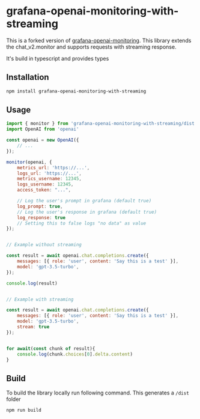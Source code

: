 # grafana-openai-monitoring-with-streaming

This is a forked version of [grafana-openai-monitoring](https://www.npmjs.com/package/grafana-openai-monitoring). This library extends the chat_v2.monitor and supports requests with streaming response.

It's build in typescript and provides types

## Installation

```bash
npm install grafana-openai-monitoring-with-streaming
```

## Usage

```js
import { monitor } from 'grafana-openai-monitoring-with-streaming/dist'
import OpenAI from 'openai'

const openai = new OpenAI({
    // ...
});

monitor(openai, {
    metrics_url: 'https://...',
    logs_url: 'https://...',
    metrics_username: 12345,
    logs_username: 12345,
    access_token: "...",

    // Log the user's prompt in grafana (default true)
    log_prompt: true,
    // Log the user's response in grafana (default true)
    log_response: true
    // Setting this to false logs "no data" as value 
});


// Example without streaming

const result = await openai.chat.completions.create({
    messages: [{ role: 'user', content: 'Say this is a test' }],
    model: 'gpt-3.5-turbo',
});

console.log(result)


// Example with streaming

const result = await openai.chat.completions.create({
    messages: [{ role: 'user', content: 'Say this is a test' }],
    model: 'gpt-3.5-turbo',
    stream: true
});


for await(const chunk of result){
    console.log(chunk.choices[0].delta.content)
}
```


## Build
To build the library locally run following command. This generates a `/dist` folder

```bash
npm run build
```
